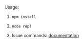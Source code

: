 Usage:

1. `npm install`

2. `node repl`

3. Issue commands: [documentation](https://github.com/felixge/node-ar-drone)
